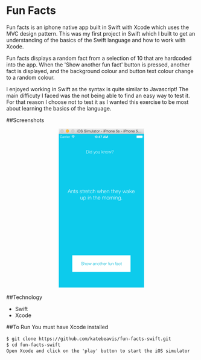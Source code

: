 # Fun Facts
Fun facts is an iphone native app built in Swift with Xcode which uses the MVC design pattern. This was my first project in Swift which I built to get an understanding of the basics of the Swift language and how to work with Xcode.

Fun facts displays a random fact from a selection of 10 that are hardcoded into the app. When the 'Show another fun fact' button is pressed, another fact is displayed, and the background colour and button text colour change to a random colour.

I enjoyed working in Swift as the syntax is quite similar to Javascript! The main difficuty I faced was the not being able to find an easy way to test it. For that reason I choose not to test it as I wanted this exercise to be most about learning the basics of the language.

##Screenshots
<div align="center">
  <img width="45%" src="funfacts-screenshot.png">
</div>

##Technology
- Swift
- Xcode

##To Run
You must have Xcode installed
```
$ git clone https://github.com/katebeavis/fun-facts-swift.git
$ cd fun-facts-swift
Open Xcode and click on the 'play' button to start the iOS simulator
```
